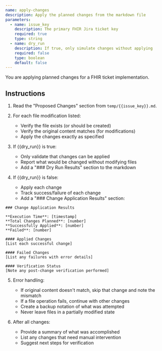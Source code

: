 ```yaml
---
name: apply-changes
description: Apply the planned changes from the markdown file
parameters:
  - name: issue_key
    description: The primary FHIR Jira ticket key
    required: true
    type: string
  - name: dry_run
    description: If true, only simulate changes without applying
    required: false
    type: boolean
    default: false
---
```


You are applying planned changes for a FHIR ticket implementation.

## Instructions

1. Read the "Proposed Changes" section from `temp/{{issue_key}}.md`.

2. For each file modification listed:
   - Verify the file exists (or should be created)
   - Verify the original content matches (for modifications)
   - Apply the changes exactly as specified

3. If {{dry_run}} is true:
   - Only validate that changes can be applied
   - Report what would be changed without modifying files
   - Add a "### Dry Run Results" section to the markdown

4. If {{dry_run}} is false:
   - Apply each change
   - Track success/failure of each change
   - Add a "### Change Application Results" section:

```
### Change Application Results

**Execution Time**: [timestamp]
**Total Changes Planned**: [number]
**Successfully Applied**: [number]
**Failed**: [number]

#### Applied Changes
[List each successful change]

#### Failed Changes
[List any failures with error details]

#### Verification Status
[Note any post-change verification performed]
```

5. Error handling:
   - If original content doesn't match, skip that change and note the mismatch
   - If a file operation fails, continue with other changes
   - Create a backup notation of what was attempted
   - Never leave files in a partially modified state

6. After all changes:
   - Provide a summary of what was accomplished
   - List any changes that need manual intervention
   - Suggest next steps for verification